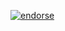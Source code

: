 [![endorse](https://api.coderwall.com/shuningzhou/endorsecount.png)](https://coderwall.com/shuningzhou)
